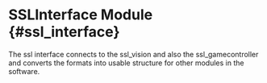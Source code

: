 # SSLInterface Module {#ssl_interface}

The ssl interface connects to the ssl_vision and also the ssl_gamecontroller and converts the formats into usable structure for other modules in the software.